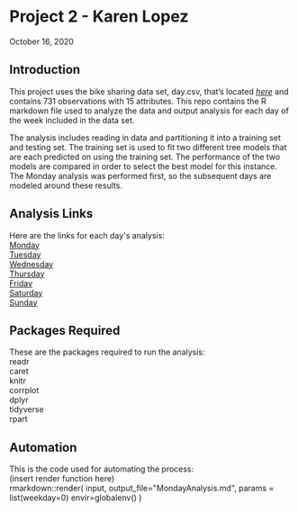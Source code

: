 Project 2 - Karen Lopez
================
October 16, 2020

## Introduction

This project uses the bike sharing data set, day.csv, that’s located
*[here](https://archive.ics.uci.edu/ml/datasets/Bike+Sharing+Dataset)*
and contains 731 observations with 15 attributes. This repo contains 
the R markdown file used to analyze the data and output analysis for
each day of the week included in the data set.

The analysis includes reading in data and partitioning it into a 
training set and testing set. The training set is used to fit two 
different tree models that are each predicted on using the training
set. The performance of the two models are compared in order to select
the best model for this instance. The Monday analysis was performed
first, so the subsequent days are modeled around these results.

## Analysis Links
Here are the links for each day's analysis:  
  [Monday]()  
  [Tuesday]()  
  [Wednesday]()  
  [Thursday]()  
  [Friday]()  
  [Saturday]()  
  [Sunday]()  

## Packages Required
These are the packages required to run the analysis:  
  readr  
  caret  
  knitr  
  corrplot  
  dplyr  
  tidyverse  
  rpart  

## Automation
This is the code used for automating the process:  
  (insert render function here)  
  rmarkdown::render(
    input,
    output_file="MondayAnalysis.md",
    params = list(weekday=0)
    envir=globalenv()
  )

